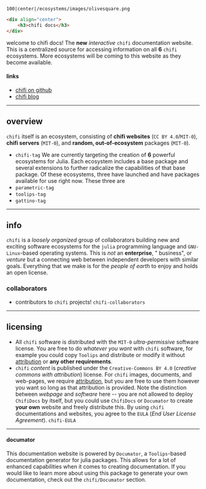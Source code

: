 ```img
100|center|/ecosystems/images/olivesquare.png
```
```html
<div align="center">
    <h3>chifi docs</h3>
</div>
```
welcome to chifi docs! The **new** *interactive* `chifi` documentation website. This is a centralized source for accessing information on all **6** `chifi` ecosystems. More ecosystems will be coming to this website as they become available.
#### links
- [chifi on github](https://github.com/ChifiSource)
- [chifi blog](https://chifi.dev/)
---
## overview
`chifi` itself is an ecosystem, consisting of **chifi websites** (`CC BY 4.0`/`MIT-0`), **chifi servers** (`MIT-0`), 
and **random, out-of-ecosystem** packages (`MIT-0`). 
- `chifi-tag`
We are currently targeting the creation of **6** powerful ecosystems for Julia. Each ecosystem includes a base package and several extensions to further radicalize the capabilities of that base package. Of these ecosystems, three have launched and have packages available for use right now. These three are
- `parametric-tag`
- `toolips-tag`
- `gattino-tag`

---
## info
`chifi` is a *loosely organized* group of collaborators building new and exciting software ecosystems for the `julia` programming language and `GNU-Linux`-based operating systems. This is *not* an **enterprise**, " business", or *venture* but a connecting web between independent developers with similar goals. Everything that we make is for the *people of earth* to enjoy and holds an open license.
### collaborators
- contributors to `chifi` projects!
`chifi-collaborators`

---
## licensing
- All `chifi` software is distributed with the `MIT-0` *ultra-permissive* software license. You are free to do *whatever you want* with `chifi` software, for example you could copy `Toolips` and distribute or modify it without [attribution](https://en.wikipedia.org/wiki/Attribution_(marketing)) or **any other requirements**.
- `chifi` *content* is published under the `Creative-Commons BY 4.0` (*creative commons with attribution*) license. For `chifi` images, documents, and web-pages, we require [attribution](https://en.wikipedia.org/wiki/Attribution_(marketing)), but you are free to use them however you want so long as that attribution is provided. Note the distinction between *webpage* and *software* here -- you are not allowed to deploy `ChifiDocs` by itself, but you could use `ChifiDocs` or `Documator` to create **your own** website and freely distribute this. By using `chifi` documentations and websites, you agree to the `EULA` (*End User License Agreement*).
`chifi-EULA`

---
#### documator
This documentation website is powered by `Documator`, a `Toolips`-based documentation generator for julia packages. This allows for a lot of enhanced capabilities when it comes to creating documentation. If you would like to learn more about using this package to generate your own documentation, check out the `chifi/Documator` section.